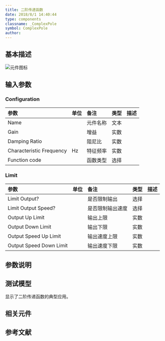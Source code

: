 ```yaml
---
title: 二阶传递函数
date: 2018/8/1 14:40:44
type: components
classname: _ComplexPole
symbol: ComplexPole
author: 
---
```

## <span id="comp_desc">基本描述</span>
![元件图标]()

## <span id="comp_params">输入参数</span>
### <span id="comp_params_group_Configuration">Configuration</span>
| 参数 | 单位 | 备注 | 类型 | 描述 |
| :--- | :--- | :--- | :--: | :--- |
| <span id="comp_params_param_Name">Name</span> |  | 元件名称 | 文本 |  |
| <span id="comp_params_param_G">Gain</span> |  | 增益 | 实数 |  |
| <span id="comp_params_param_z">Damping Ratio</span> |  | 阻尼比 | 实数 |  |
| <span id="comp_params_param_Fo">Characteristic Frequency</span> | Hz | 特征频率 | 实数 |  |
| <span id="comp_params_param_Type">Function code</span> |  | 函数类型 | 选择 |  |

[Name]: #comp_params_param_Name "Name"
[Gain]: #comp_params_param_G "Gain"
[Damping Ratio]: #comp_params_param_z "Damping Ratio"
[Characteristic Frequency]: #comp_params_param_Fo "Characteristic Frequency"
[Function code]: #comp_params_param_Type "Function code"

### <span id="comp_params_group_Limit">Limit</span>
| 参数 | 单位 | 备注 | 类型 | 描述 |
| :--- | :--- | :--- | :--: | :--- |
| <span id="comp_params_param_Limit">Limit Output?</span> |  | 是否限制输出 | 选择 |  |
| <span id="comp_params_param_LimitS">Limit Output Speed?</span> |  | 是否限制输出速度 | 选择 |  |
| <span id="comp_params_param_Up">Output Up Limit</span> |  | 输出上限 | 实数 |  |
| <span id="comp_params_param_Do">Output Down Limit</span> |  | 输出下限 | 实数 |  |
| <span id="comp_params_param_Ups">Output Speed Up Limit</span> |  | 输出速度上限 | 实数 |  |
| <span id="comp_params_param_Dos">Output Speed Down Limit</span> |  | 输出速度下限 | 实数 |  |

[Limit Output?]: #comp_params_param_Limit "Limit Output?"
[Limit Output Speed?]: #comp_params_param_LimitS "Limit Output Speed?"
[Output Up Limit]: #comp_params_param_Up "Output Up Limit"
[Output Down Limit]: #comp_params_param_Do "Output Down Limit"
[Output Speed Up Limit]: #comp_params_param_Ups "Output Speed Up Limit"
[Output Speed Down Limit]: #comp_params_param_Dos "Output Speed Down Limit"


## <span id="comp_remarks">参数说明</span>


## <span id="comp_example">测试模型</span>
[<test name>](<test link>)显示了二阶传递函数的典型应用。

## <span id="comp_seealso">相关元件</span>

## <span id="comp_ref">参考文献</span>



